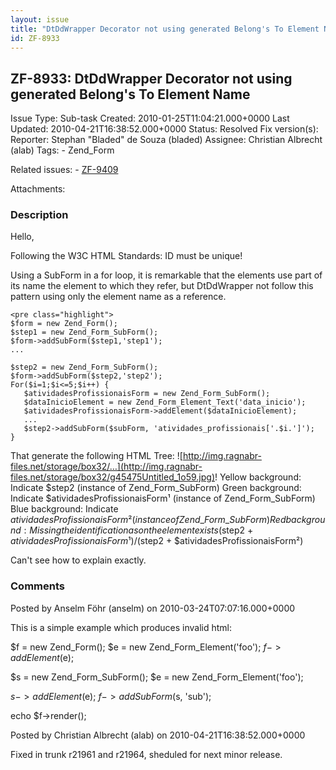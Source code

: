 ```yaml
---
layout: issue
title: "DtDdWrapper Decorator not using generated Belong's To Element Name"
id: ZF-8933
---
```


ZF-8933: DtDdWrapper Decorator not using generated Belong's To Element Name
---------------------------------------------------------------------------

 Issue Type: Sub-task Created: 2010-01-25T11:04:21.000+0000 Last Updated: 2010-04-21T16:38:52.000+0000 Status: Resolved Fix version(s): 
 Reporter:  Stephan "Bladed" de Souza (bladed)  Assignee:  Christian Albrecht (alab)  Tags: - Zend\_Form
 
 Related issues: - [ZF-9409](/issues/browse/ZF-9409)
 
 Attachments: 
### Description

Hello,

Following the W3C HTML Standards: ID must be unique!

Using a SubForm in a for loop, it is remarkable that the elements use part of its name the element to which they refer, but DtDdWrapper not follow this pattern using only the element name as a reference.

 
    <pre class="highlight">
    $form = new Zend_Form();
    $step1 = new Zend_Form_SubForm();
    $form->addSubForm($step1,'step1');
    ...
    
    $step2 = new Zend_Form_SubForm();
    $form->addSubForm($step2,'step2');
    For($i=1;$i<=5;$i++) {
       $atividadesProfissionaisForm = new Zend_Form_SubForm();
       $dataInicioElement = new Zend_Form_Element_Text('data_inicio');
       $atividadesProfissionaisForm->addElement($dataInicioElement);
       ...
       $step2->addSubForm($subForm, 'atividades_profissionais['.$i.']');
    }


That generate the following HTML Tree: ![http://img.ragnabr-files.net/storage/box32/…](http://img.ragnabr-files.net/storage/box32/g45475Untitled_1o59.jpg)! Yellow background: Indicate $step2 (instance of Zend\_Form\_SubForm) Green background: Indicate $atividadesProfissionaisForm¹ (instance of Zend\_Form\_SubForm) Blue background: Indicate $atividadesProfissionaisForm² (instance of Zend\_Form\_SubForm) Red background: Missing the identification as on the element exists ($step2 + $atividadesProfissionaisForm¹) / ($step2 + $atividadesProfissionaisForm²)

Can't see how to explain exactly.

 

 

### Comments

Posted by Anselm Föhr (anselm) on 2010-03-24T07:07:16.000+0000

This is a simple example which produces invalid html:

$f = new Zend\_Form(); $e = new Zend\_Form\_Element('foo'); $f->addElement($e);

$s = new Zend\_Form\_SubForm(); $e = new Zend\_Form\_Element('foo');

$s->addElement($e); $f->addSubForm($s, 'sub');

echo $f->render();

 

 

Posted by Christian Albrecht (alab) on 2010-04-21T16:38:52.000+0000

Fixed in trunk r21961 and r21964, sheduled for next minor release.

 

 